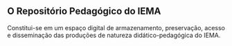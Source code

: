 ## O Repositório Pedagógico do IEMA

Constitui-se em um espaço digital de armazenamento, preservação, acesso e disseminação das produções de natureza didático-pedagógica do IEMA.

